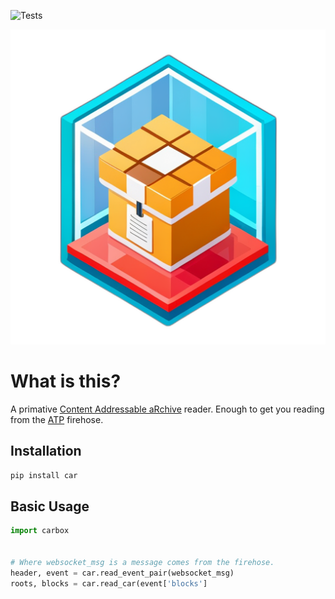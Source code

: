 ![Tests](https://github.com/jbn/car/actions/workflows/test.yaml/badge.svg)

![A Box](./logo.png "A helmet for the psychonaut")

# What is this?

A primative [Content Addressable aRchive](https://ipld.io/specs/transport/car/)
reader. Enough to get you reading from the [ATP](https://atproto.com/) firehose.

## Installation

```bash
pip install car
```

## Basic Usage

```python
import carbox


# Where websocket_msg is a message comes from the firehose.
header, event = car.read_event_pair(websocket_msg)
roots, blocks = car.read_car(event['blocks']
```


